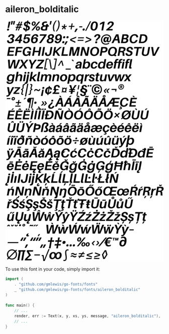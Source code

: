 # aileron_bolditalic

![aileron_bolditalic](aileron_bolditalic.png)

To use this font in your code, simply import it:

```go
import (
	. "github.com/gmlewis/go-fonts/fonts"
	_ "github.com/gmlewis/go-fonts/fonts/aileron_bolditalic"
)

func main() {
	// ...
	render, err := Text(x, y, xs, ys, message, "aileron_bolditalic"),
	// ...
}
```
